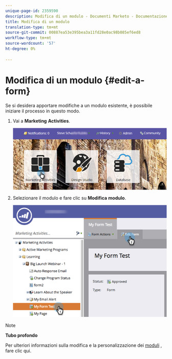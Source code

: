 ```yaml
---
unique-page-id: 2359590
description: Modifica di un modulo - Documenti Marketo - Documentazione prodotto
title: Modifica di un modulo
translation-type: tm+mt
source-git-commit: 00887ea53e395bea3a11fd28e0ac98b085ef6ed8
workflow-type: tm+mt
source-wordcount: '57'
ht-degree: 0%

---
```



# Modifica di un modulo {#edit-a-form}

Se si desidera apportare modifiche a un modulo esistente, è possibile iniziare il processo in questo modo.

1. Vai a **Marketing** **Activities**.

   ![](assets/login-marketing-activities.png)

1. Selezionare il modulo e fare clic su **Modifica** **modulo**.

   ![](assets/editform.png)

>[!NOTE]
>
>**Tubo profondo**
>
>Per ulteriori informazioni sulla modifica e la personalizzazione dei [moduli](http://docs.marketo.com/display/docs/forms) , fare clic qui.

